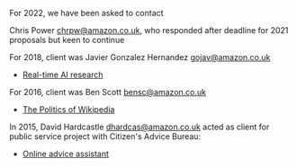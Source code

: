 For 2022, we have been asked to contact

Chris Power <chrpw@amazon.co.uk>, who responded after deadline for
2021 proposals but keen to continue

For 2018, client was Javier Gonzalez Hernandez <gojav@amazon.co.uk>

- [Real-time AI research](Real-time_AI_research "wikilink")

For 2016, client was Ben Scott <bensc@amazon.co.uk>

- [The Politics of Wikipedia](The_Politics_of_Wikipedia "wikilink")

In 2015, David Hardcastle <dhardcas@amazon.co.uk> acted as client for
public service project with Citizen's Advice Bureau:

- [Online advice assistant](Online_advice_assistant "wikilink")